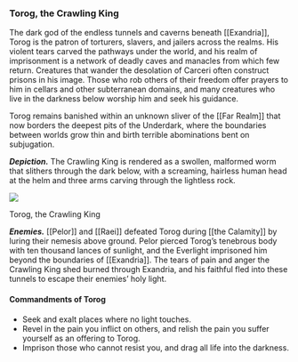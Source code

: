 ### Torog, the Crawling King

The dark god of the endless tunnels and caverns beneath [[Exandria]], Torog is the patron of torturers, slavers, and jailers across the realms. His violent tears carved the pathways under the world, and his realm of imprisonment is a network of deadly caves and manacles from which few return. Creatures that wander the desolation of Carceri often construct prisons in his image. Those who rob others of their freedom offer prayers to him in cellars and other subterranean domains, and many creatures who live in the darkness below worship him and seek his guidance.

Torog remains banished within an unknown sliver of the [[Far Realm]] that now borders the deepest pits of the Underdark, where the boundaries between worlds grow thin and birth terrible abominations bent on subjugation.

**_Depiction._** The Crawling King is rendered as a swollen, malformed worm that slithers through the dark below, with a screaming, hairless human head at the helm and three arms carving through the lightless rock.

[![](https://media.dndbeyond.com/compendium-images/egtw/yDOyqyOocErRgYJK/01-22.png)](https://media.dndbeyond.com/compendium-images/egtw/yDOyqyOocErRgYJK/01-22.png)

Torog, the Crawling King

**_Enemies._** [[Pelor]] and [[Raei]] defeated Torog during [[the Calamity]] by luring their nemesis above ground. Pelor pierced Torog’s tenebrous body with ten thousand lances of sunlight, and the Everlight imprisoned him beyond the boundaries of [[Exandria]]. The tears of pain and anger the Crawling King shed burned through Exandria, and his faithful fled into these tunnels to escape their enemies’ holy light.

#### Commandments of Torog

-   Seek and exalt places where no light touches.
-   Revel in the pain you inflict on others, and relish the pain you suffer yourself as an offering to Torog.
-   Imprison those who cannot resist you, and drag all life into the darkness.